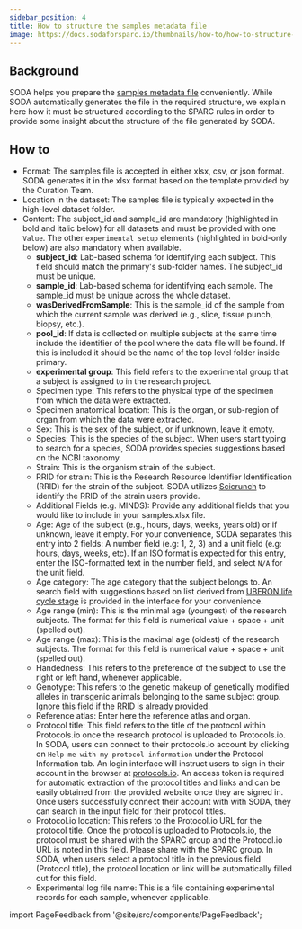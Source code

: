 ```yaml
---
sidebar_position: 4
title: How to structure the samples metadata file
image: https://docs.sodaforsparc.io/thumbnails/how-to/how-to-structure-the-samples-metadata-file.png
---
```


## Background

SODA helps you prepare the [samples metadata file](../prepare-metadata/create-samples.md) conveniently. While SODA automatically generates the file in the required structure, we explain here how it must be structured according to the SPARC rules in order to provide some insight about the structure of the file generated by SODA.

## How to

- Format: The samples file is accepted in either xlsx, csv, or json format. SODA generates it in the xlsx format based on the template provided by the Curation Team.
- Location in the dataset: The samples file is typically expected in the high-level dataset folder.
- Content: The subject_id and sample_id are mandatory (highlighted in bold and italic below) for all datasets and must be provided with one `Value`. The other `experimental setup` elements (highlighted in bold-only below) are also mandatory when available.
  - **subject_id**: Lab-based schema for identifying each subject. This field should match the primary's sub-folder names. The subject_id must be unique.
  - **sample_id**: Lab-based schema for identifying each sample. The sample_id must be unique across the whole dataset.
  - **wasDerivedFromSample**: This is the sample_id of the sample from which the current sample was derived (e.g., slice, tissue punch, biopsy, etc.).
  - **pool_id**: If data is collected on multiple subjects at the same time include the identifier of the pool where the data file will be found. If this is included it should be the name of the top level folder inside primary.
  - **experimental group**: This field refers to the experimental group that a subject is assigned to in the research project.
  - Specimen type: This refers to the physical type of the specimen from which the data were extracted.
  - Specimen anatomical location: This is the organ, or sub-region of organ from which the data were extracted.
  - Sex: This is the sex of the subject, or if unknown, leave it empty.
  - Species: This is the species of the subject. When users start typing to search for a species, SODA provides species suggestions based on the NCBI taxonomy.
  - Strain: This is the organism strain of the subject.
  - RRID for strain: This is the Research Resource Identifier Identification (RRID) for the strain of the subject. SODA utilizes [Scicrunch](https://scicrunch.org/resources/Organisms/search) to identify the RRID of the strain users provide.
  - Additional Fields (e.g. MINDS): Provide any additional fields that you would like to include in your samples.xlsx file.
  - Age: Age of the subject (e.g., hours, days, weeks, years old) or if unknown, leave it empty. For your convenience, SODA separates this entry into 2 fields: A number field (e.g: 1, 2, 3) and a unit field (e.g: hours, days, weeks, etc). If an ISO format is expected for this entry, enter the ISO-formatted text in the number field, and select `N/A` for the unit field.
  - Age category: The age category that the subject belongs to. An search field with suggestions based on list derived from [UBERON life cycle stage](http://www.ontobee.org/ontology/catalog/UBERON?iri=http://purl.obolibrary.org/obo/UBERON_0000105) is provided in the interface for your convenience.
  - Age range (min): This is the minimal age (youngest) of the research subjects. The format for this field is numerical value + space + unit (spelled out).
  - Age range (max): This is the maximal age (oldest) of the research subjects. The format for this field is numerical value + space + unit (spelled out).
  - Handedness: This refers to the preference of the subject to use the right or left hand, whenever applicable.
  - Genotype: This refers to the genetic makeup of genetically modified alleles in transgenic animals belonging to the same subject group. Ignore this field if the RRID is already provided.
  - Reference atlas: Enter here the reference atlas and organ.
  - Protocol title: This field refers to the title of the protocol within Protocols.io once the research protocol is uploaded to Protocols.io. In SODA, users can connect to their protocols.io account by clicking on `Help me with my protocol information` under the Protocol Information tab. An login interface will instruct users to sign in their account in the browser at [protocols.io](https://www.protocols.io/developers). An access token is required for automatic extraction of the protocol titles and links and can be easily obtained from the provided website once they are signed in. Once users successfully connect their account with with SODA, they can search in the input field for their protocol titles.
  - Protocol.io location: This refers to the Protocol.io URL for the protocol title. Once the protocol is uploaded to Protocols.io, the protocol must be shared with the SPARC group and the Protocol.io URL is noted in this field. Please share with the SPARC group. In SODA, when users select a protocol title in the previous field (Protocol title), the protocol location or link will be automatically filled out for this field.
  - Experimental log file name: This is a file containing experimental records for each sample, whenever applicable.

import PageFeedback from '@site/src/components/PageFeedback';

<PageFeedback />
